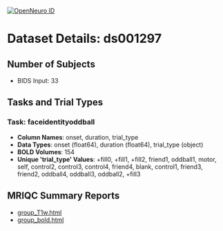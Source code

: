 [![OpenNeuro ID](https://img.shields.io/badge/OpenNeuro_Dataset-ds001297-blue?style=for-the-badge)](https://openneuro.org/datasets/ds001297)

# Dataset Details: ds001297

## Number of Subjects
- BIDS Input: 33

## Tasks and Trial Types
### Task: faceidentityoddball
- **Column Names**: onset, duration, trial_type
- **Data Types**: onset (float64), duration (float64), trial_type (object)
- **BOLD Volumes**: 154
- **Unique 'trial_type' Values**: +fill0, +fill1, +fill2, friend1, oddball1, motor, self, control2, control3, control4, friend4, blank, control1, friend3, friend2, oddball4, oddball3, oddball2, +fill3

## MRIQC Summary Reports
- [group_T1w.html](https://htmlpreview.github.io/?https://github.com/demidenm/openneuro_glmfitlins/blob/main/statsmodel_specs/ds001297/mriqc_summary/group_T1w.html)
- [group_bold.html](https://htmlpreview.github.io/?https://github.com/demidenm/openneuro_glmfitlins/blob/main/statsmodel_specs/ds001297/mriqc_summary/group_bold.html)
